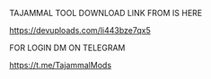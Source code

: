 TAJAMMAL TOOL DOWNLOAD LINK FROM IS HERE

https://devuploads.com/li443bze7qx5

FOR LOGIN DM ON TELEGRAM


https://t.me/TajammalMods
